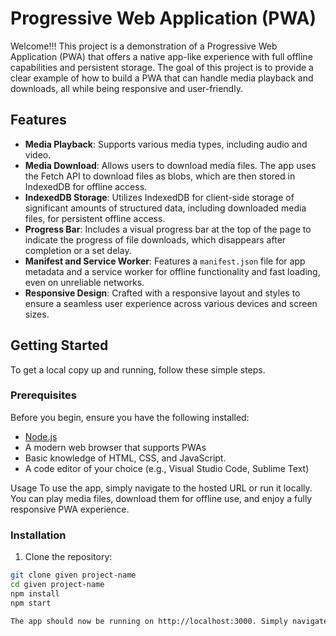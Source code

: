 # Progressive Web Application (PWA)

Welcome!!! This project is a demonstration of a Progressive Web Application (PWA) that offers a native app-like experience with full offline capabilities and persistent storage. The goal of this project is to provide a clear example of how to build a PWA that can handle media playback and downloads, all while being responsive and user-friendly.

## Features

- **Media Playback**: Supports various media types, including audio and video. 
- **Media Download**: Allows users to download media files. The app uses the Fetch API to download files as blobs, which are then stored in IndexedDB for offline access.
- **IndexedDB Storage**: Utilizes IndexedDB for client-side storage of significant amounts of structured data, including downloaded media files, for persistent offline access.
- **Progress Bar**: Includes a visual progress bar at the top of the page to indicate the progress of file downloads, which disappears after completion or a set delay.
- **Manifest and Service Worker**: Features a `manifest.json` file for app metadata and a service worker for offline functionality and fast loading, even on unreliable networks.
- **Responsive Design**: Crafted with a responsive layout and styles to ensure a seamless user experience across various devices and screen sizes.

## Getting Started

To get a local copy up and running, follow these simple steps.

### Prerequisites

Before you begin, ensure you have the following installed:
- [Node.js](https://nodejs.org/)
- A modern web browser that supports PWAs
- Basic knowledge of HTML, CSS, and JavaScript.
- A code editor of your choice (e.g., Visual Studio Code, Sublime Text)


Usage
To use the app, simply navigate to the hosted URL or run it locally. You can play media files, download them for offline use, and enjoy a fully responsive PWA experience.

### Installation

1. Clone the repository:

```bash
git clone given project-name
cd given project-name
npm install
npm start

The app should now be running on http://localhost:3000. Simply navigate to the hosted URL or run it locally.
